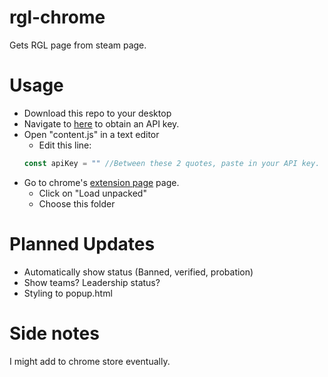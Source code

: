 # rgl-chrome
 Gets RGL page from steam page.

# Usage
* Download this repo to your desktop
* Navigate to [here](https://steamcommunity.com/dev/apikey) to obtain an API key.
* Open "content.js" in a text editor
    * Edit this line:
    ```js
    const apiKey = "" //Between these 2 quotes, paste in your API key.
    ```
* Go to chrome's [extension page](https://chrome://extensions/) page.
    * Click on "Load unpacked"
    * Choose this folder

# Planned Updates
* Automatically show status (Banned, verified, probation)
* Show teams? Leadership status?
* Styling to popup.html

# Side notes
I might add to chrome store eventually.
